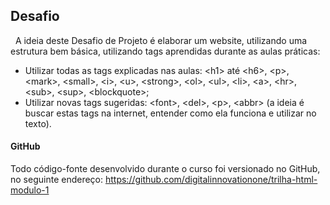 ## Desafio
 
A ideia deste Desafio de Projeto é elaborar um website, utilizando uma estrutura bem básica, utilizando tags aprendidas durante as aulas práticas:
 
 - Utilizar todas as tags explicadas nas aulas: \<h1> até \<h6>, \<p>, \<mark>, \<small>, \<i>, \<u>, \<strong>, \<ol>, \<ul>, \<li>, \<a>, \<hr>, \<sub>, \<sup>, \<blockquote>;
 - Utilizar novas tags sugeridas: \<font>, \<del>, \<p>, \<abbr> (a ideia é buscar estas tags na internet, entender como ela funciona e utilizar no texto).

#### GitHub
Todo código-fonte desenvolvido durante o curso foi versionado no GitHub, no seguinte endereço:
https://github.com/digitalinnovationone/trilha-html-modulo-1
